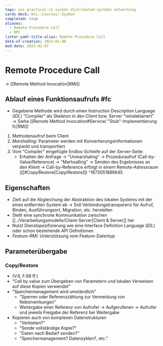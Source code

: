 ```yaml
---
tags: uni practical-cs syskon distributed-systems networking
cards-deck: Uni::Courses::SysKon
completed: true
aliases:
  - Remote Procedure Call
  - RPC
linter-yaml-title-alias: Remote Procedure Call
date-of-creation: 2023-01-06
mod-date: 2023-01-07
---
```


# Remote Procedure Call
→ [[Remote Method Invocation|RMI]]

## Ablauf eines Funktionsaufrufs #fc
- Gegebene Methode wird durch einen Instruction Description Language (*IDL*) "Compiler" als Skeleton in den Client bzw. Server "reindeklariert"
	→ Siehe [[Remote Method Invocation#Service/ "Stub"-Implementierung fc|RMI]]
1. Methodenaufruf beim Client
2. *Marshalling*: Parameter werden mit Konvertierungsinformationen verpackt und transportiert
3. Vom "Compiler" eingefügte Endlos-Schleife auf der Server-Seite:
	- Erhalten der Anfrage → "Unmarshaling" → Prozeduraufruf (Call-by-Value/Reference) → "Marhsalling" → Senden des Ergebnisses an den Klient
	 → Call-by-Reference erfolgt in einem Remote-Adressraum ([[#Copy/Restore|Copy/Restore]])
^1673051886645

## Eigenschaften
- Zielt auf die Abgleichung der Abstraktion des lokalen Systems mit der eines entfernten System ab
	→ Soll Verbindungstransparenz für Aufruf, Binden, Ausführungsort, Migration, etc. herstellen
- Stellt eine synchrone Kommunikation zwischen [[../Verarbeitungsmodelle/Client-Server|Client & Server]] her
- Nutzt Dienstspezifizierung wie eine Interface Definition Language (*IDL*) oder schon bestehende API Definitionen
- *Feature-RMI*: Unterstützung vom Feature-Datentyp

## Parameterübergabe

### Copy/Restore
- (V.6, F.68 ff.)
- "Call by value zum Übergeben von Parametern und lokalen Verweisen auf diese Kopien verwendet"
- "Speichermanagement wird umständlich"
	- "Sperren oder Referenzzählung zur Vermeidung von Nebenwirkungen"
	- Weitergabe einer Referenz von Aufrufer → Aufgerufenen → Aufrufer und jeweils Freigabe der Referenz bei Weitergabe
- Kopieren auch von komplexen Datenstrukturen
	- "Verbieten?"
	- "Sende vollständige Kopie?"
	- "Daten nach Bedarf senden?"
	- "Speichermanagement? Datenzyklen?, etc."
